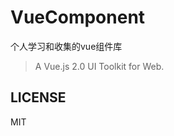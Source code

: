 <!-- <p align="center">
  <img src="https://cdn.jsdelivr.net/gh/ElemeFE/element@dev/element_logo.svg">
</p> -->

# VueComponent

个人学习和收集的vue组件库

> A Vue.js 2.0 UI Toolkit for Web.







## LICENSE
MIT
